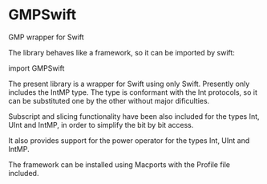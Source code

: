 # GMPSwift
GMP wrapper for Swift

The library behaves like a framework, so it can be imported by swift:

import GMPSwift

The present library is a wrapper for Swift using only Swift. Presently only includes the IntMP type.
The type is conformant with the Int protocols, so it can be substituted one by the other without major dificulties.

Subscript and slicing functionality have been also included for the types Int, UInt and IntMP, in order to simplify the bit by bit access.

It also provides support for the power operator for the types Int, UInt and IntMP.

The framework can be installed using Macports with the Profile file included.
